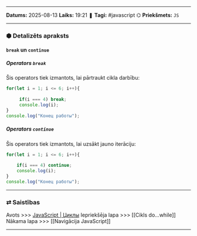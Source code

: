 ___

**Datums:** 2025-08-13
**Laiks:** 19:21
❚ **Tagi:** #javascript 
⌬ **Priekšmets:**  `JS`

---
### ⬢ Detalizēts apraksts
#### `break` un `continue`

##### Operators `break`

Šis operators tiek izmantots, lai pārtraukt cikla darbību:

```js
for(let i = 1; i <= 6; i++){
      
     if(i === 4) break;
     console.log(i);
}
console.log("Конец работы");
```

##### Operators `continue`

Šis operators tiek izmantots, lai uzsākt jauno iterāciju:

```js
for(let i = 1; i <= 6; i++){
      
    if(i === 4) continue;
    console.log(i);
}
console.log("Конец работы");
```

---
### ⇄ Saistības

Avots >>> [JavaScript \| Циклы](https://metanit.com/web/javascript/2.7.php)
Iepriekšēja lapa >>> [[Cikls do...while]]
Nākama lapa >>> [[Navigācija JavaScript]]

---